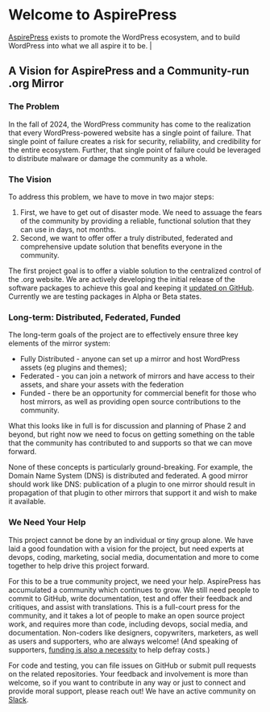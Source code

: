 # Welcome to AspirePress

[AspirePress](https://aspirepress.org) exists to promote the WordPress ecosystem, and to build WordPress into what we all aspire it to be.
                                                                                                 |

## A Vision for AspirePress and a Community-run .org Mirror

### The Problem

In the fall of 2024, the WordPress community has come to the realization that every WordPress-powered website has a single point of failure. That single point of failure creates a risk for security, reliability, and credibility for the entire ecosystem. Further, that single point of failure could be leveraged to distribute malware or damage the community as a whole.

### The Vision

To address this problem, we have to move in two major steps:

1. First, we have to get out of disaster mode. We need to assuage the fears of the community by providing a reliable, functional solution that they can use in days, not months.
2. Second, we want to offer offer a truly distributed, federated and comprehensive update solution that benefits everyone in the community.

The first project goal is to offer a viable solution to the centralized control of the .org website. We are actively developing the initial release of the software packages to achieve this goal and keeping it [updated on GitHub](https://github.com/orgs/aspirepress/projects/1). Currently we are testing packages in Alpha or Beta states.

### Long-term: Distributed, Federated, Funded

The long-term goals of the project are to effectively ensure three key elements of the mirror system:

* Fully Distributed - anyone can set up a mirror and host WordPress assets (eg plugins and themes);
* Federated - you can join a network of mirrors and have access to their assets, and share your assets with the federation
* Funded - there be an opportunity for commercial benefit for those who host mirrors, as well as providing open source contributions to the community.

What this looks like in full is for discussion and planning of Phase 2 and beyond, but right now we need to focus on getting something on the table that the community has contributed to and supports so that we can move forward.

None of these concepts is particularly ground-breaking. For example, the Domain Name System (DNS) is distributed and federated. A good mirror should work like DNS: publication of a plugin to one mirror should result in propagation of that plugin to other mirrors that support it and wish to make it available.

### We Need Your Help

This project cannot be done by an individual or tiny group alone. We have laid a good foundation with a vision for the project, but need experts at devops, coding, marketing, social media, documentation and more to come together to help drive this project forward.

For this to be a true community project, we need your help. AspirePress has accumulated a community which continues to grow. We still need people to commit to GitHub, write documentation, test and offer their feedback and critiques, and assist with translations. This is a full-court press for the community, and it takes a lot of people to make an open source project work, and requires more than code, including devops, social media, and documentation. Non-coders like designers, copywriters, marketers, as well as users and supporters, who are always welcome! (And speaking of supporters, [funding is also a necessity](https://github.com/sponsors/aspirepress) to help defray costs.)

For code and testing, you can file issues on GitHub or submit pull requests on the related repositories. Your feedback and involvement is more than welcome, so if you want to contribute in any way or just to connect and provide moral support, please reach out! We have an active community on [Slack](https://aspirepress.org).

